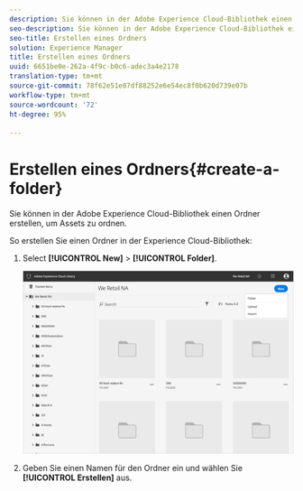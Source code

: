 ```yaml
---
description: Sie können in der Adobe Experience Cloud-Bibliothek einen Ordner erstellen, um Assets zu ordnen.
seo-description: Sie können in der Adobe Experience Cloud-Bibliothek einen Ordner erstellen, um Assets zu ordnen.
seo-title: Erstellen eines Ordners
solution: Experience Manager
title: Erstellen eines Ordners
uuid: 6651be0e-262a-4f9c-b0c6-adec3a4e2178
translation-type: tm+mt
source-git-commit: 78f62e51e07df88252e6e54ec8f0b620d739e07b
workflow-type: tm+mt
source-wordcount: '72'
ht-degree: 95%

---
```



# Erstellen eines Ordners{#create-a-folder}

Sie können in der Adobe Experience Cloud-Bibliothek einen Ordner erstellen, um Assets zu ordnen.

So erstellen Sie einen Ordner in der Experience Cloud-Bibliothek:

1. Select **[!UICONTROL New]** > **[!UICONTROL Folder]**.

   ![](assets/library_new_folder_upload.png)

1. Geben Sie einen Namen für den Ordner ein und wählen Sie **[!UICONTROL Erstellen]** aus.

